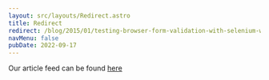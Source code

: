 ```yaml
---
layout: src/layouts/Redirect.astro
title: Redirect
redirect: /blog/2015/01/testing-browser-form-validation-with-selenium-webdriver/
navMenu: false
pubDate: 2022-09-17
---
```

<div>
Our article feed can be found <a href="/blog/2015/01/testing-browser-form-validation-with-selenium-webdriver/">here</a>
</div>
